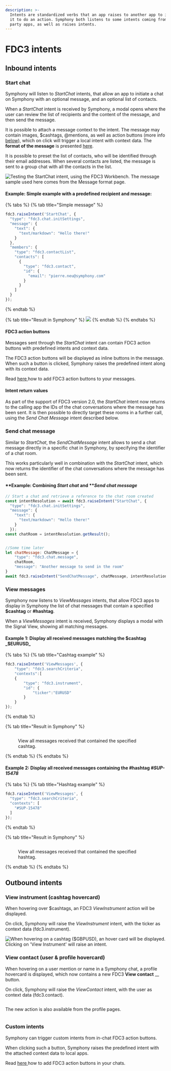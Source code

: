 ```yaml
---
description: >-
  Intents are standardized verbs that an app raises to another app to instruct
  it to do an action. Symphony both listens to some intents coming from third
  party apps, as well as raises intents.
---
```


# FDC3 intents

## Inbound intents

### Start chat

Symphony will listen to _StartChat_ intents, that allow an app to initiate a chat on Symphony with an optional message, and an optional list of contacts.

When a _StartChat_ intent is received by Symphony, a modal opens where the user can review the list of recipients and the content of the message, and then send the message.

It is possible to attach a message context to the intent. The message may contain images, $cashtags, @mentions, as well as action buttons (more info [below](./#fdc3-action-buttons)), which on click will trigger a local intent with context data. The **format of the message** is presented [here](message-format.md).

It is possible to preset the list of contacts, who will be identified through their email addresses. When several contacts are listed, the message is sent to a group chat with all the contacts in the list.

![Testing the StartChat intent, using the FDC3 Workbench. The message sample used here comes from the Message format page.](../../../.gitbook/assets/Animation.gif)

#### Example: Simple example with a predefined recipient and message:

{% tabs %}
{% tab title="Simple message" %}
```javascript
fdc3.raiseIntent('StartChat', {
  "type": "fdc3.chat.initSettings",
  "message": {
    "text": {
      "text/markdown": "Hello there!"
    }
  },
  "members": {
    "type": "fdc3.contactList",
    "contacts": [
      {
        "type": "fdc3.contact",
        "id": {
          "email": "pierre.neu@symphony.com"
        }
      }
    ]
  }
});
```
{% endtab %}

{% tab title="Result in Symphony" %}
![](<../../../.gitbook/assets/image (4) (1).png>)
{% endtab %}
{% endtabs %}

#### FDC3 action buttons

Messages sent through the _StartChat_ intent can contain FDC3 action buttons with predefined intents and context data.

The FDC3 action buttons will be displayed as inline buttons in the message. When such a button is clicked, Symphony raises the predefined intent along with its context data.&#x20;

Read [here ](message-format.md)how to add FDC3 action buttons to your messages.

#### Intent return values

As part of the support of FDC3 version 2.0, the _StartChat_ intent now returns to the calling app the IDs of the chat conversations where the message has been sent. It is then possible to directly target these rooms in a further call, using the _Send Chat Message_ intent described below.

### Send chat message

Similar to _StartChat_, the _SendChatMessage_ intent allows to send a chat message directly in a specific chat in Symphony, by specifying the identifier of a chat room.

This works particularly well in combination with the _StartChat_ intent, which now returns the identifier of the chat conversations where the message has been sent.

#### **Example: Combining **_**Start chat**_** and **_**Send chat message**_

```javascript
// Start a chat and retrieve a reference to the chat room created
const intentResolution = await fdc3.raiseIntent("StartChat", {
  "type": "fdc3.chat.initSettings",
  "message": {
    "text": {
      "text/markdown": "Hello there!"
    }
  });  
const chatRoom = intentResolution.getResult();


//Some time later
let chatMessage: ChatMessage = {
    "type": "fdc3.chat.message",
    chatRoom,
    "message": "Another message to send in the room"
}
await fdc3.raiseIntent("SendChatMessage", chatMessage, intentResolution.source);
```

### View messages

Symphony now listens to _ViewMessages_ intents, that allow FDC3 apps to display in Symphony the list of chat messages that contain a specified **$cashtag** or **#hashtag**.

When a _ViewMessages_ intent is received, Symphony displays a modal with the Signal View, showing all matching messages.

#### **Example 1:** Display all received messages matching the $cashtag _$EURUSD_

{% tabs %}
{% tab title="Cashtag example" %}
```javascript
fdc3.raiseIntent('ViewMessages', {
    "type": "fdc3.searchCriteria",
    "contexts":[
	{
		"type": "fdc3.instrument",
		"id": {
			"ticker":"EURUSD"
		}
	}
});
```
{% endtab %}

{% tab title="Result in Symphony" %}
<figure><img src="../../../.gitbook/assets/image (6).png" alt=""><figcaption><p>View all messages received that contained the specified cashtag.</p></figcaption></figure>
{% endtab %}
{% endtabs %}

#### Example 2: Display all received messages containing the #hashtag _#SUP-15478_

{% tabs %}
{% tab title="Hashtag example" %}
```javascript
fdc3.raiseIntent('ViewMessages', {
  "type": "fdc3.searchCriteria",
  "contexts": [
    "#SUP-15478"
  ]
});
```
{% endtab %}

{% tab title="Result in Symphony" %}
<figure><img src="../../../.gitbook/assets/image (5).png" alt=""><figcaption><p>View all messages received that contained the specified hashtag.</p></figcaption></figure>
{% endtab %}
{% endtabs %}

## **Outbound intents**

### **View instrument (cashtag hovercard)**&#x20;

When hovering over $cashtags, an FDC3 _ViewInstrument_ action will be displayed.&#x20;

On click, Symphony will raise the _ViewInstrument_ intent, with the ticker as context data (fdc3.instrument).

![When hovering on a cashtag ($GBPUSD), an hover card will be displayed. Clicking on 'View Instrument' will raise an intent.](https://3306294353-files.gitbook.io/\~/files/v0/b/gitbook-x-prod.appspot.com/o/spaces%2FjdueX6WkTUFwlOWFEXjw%2Fuploads%2FeJ4XIKR1ODYCaQk8V4rq%2FScreenshot%202022-05-06%20170043.png?alt=media\&token=f2d680e1-88ce-405b-8dfc-f3836c184847)

### **View contact (user & profile hovercard)**

When hovering on a user mention or name in a Symphony chat, a profile hovercard is displayed, which now contains a new FDC3 **View contact** __ button.

On click, Symphony will raise the _ViewContact_ intent, with the user as context data (fdc3.contact).

<figure><img src="../../../.gitbook/assets/profile hovercard.png" alt=""><figcaption></figcaption></figure>

The new action is also available from the profile pages.

<figure><img src="../../../.gitbook/assets/user prof hovercard.png" alt=""><figcaption></figcaption></figure>

### **Custom intents**

Symphony can trigger custom intents from in-chat FDC3 action buttons.&#x20;

When clicking such a button, Symphony raises the predefined intent with the attached context data to local apps.

Read [here ](message-format.md)how to add FDC3 action buttons in your chats.

